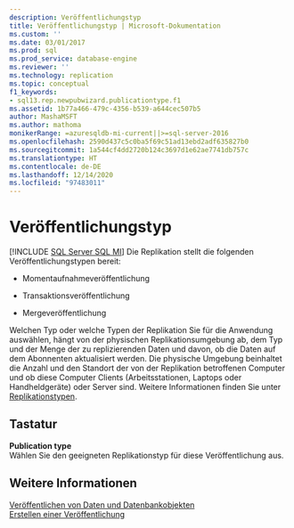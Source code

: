 ```yaml
---
description: Veröffentlichungstyp
title: Veröffentlichungstyp | Microsoft-Dokumentation
ms.custom: ''
ms.date: 03/01/2017
ms.prod: sql
ms.prod_service: database-engine
ms.reviewer: ''
ms.technology: replication
ms.topic: conceptual
f1_keywords:
- sql13.rep.newpubwizard.publicationtype.f1
ms.assetid: 1b77a466-479c-4356-b539-a644cec507b5
author: MashaMSFT
ms.author: mathoma
monikerRange: =azuresqldb-mi-current||>=sql-server-2016
ms.openlocfilehash: 2590d437c5c0ba5f69c51ad13ebd2adf635827b0
ms.sourcegitcommit: 1a544cf4dd2720b124c3697d1e62ae7741db757c
ms.translationtype: HT
ms.contentlocale: de-DE
ms.lasthandoff: 12/14/2020
ms.locfileid: "97483011"
---
```

# <a name="publication-type"></a>Veröffentlichungstyp
[!INCLUDE [SQL Server SQL MI](../../includes/applies-to-version/sql-asdbmi.md)]
  Die Replikation stellt die folgenden Veröffentlichungstypen bereit:  
  
-   Momentaufnahmeveröffentlichung  
  
-   Transaktionsveröffentlichung  
  
-   Mergeveröffentlichung  
  
 Welchen Typ oder welche Typen der Replikation Sie für die Anwendung auswählen, hängt von der physischen Replikationsumgebung ab, dem Typ und der Menge der zu replizierenden Daten und davon, ob die Daten auf dem Abonnenten aktualisiert werden. Die physische Umgebung beinhaltet die Anzahl und den Standort der von der Replikation betroffenen Computer und ob diese Computer Clients (Arbeitsstationen, Laptops oder Handheldgeräte) oder Server sind. Weitere Informationen finden Sie unter [Replikationstypen](../../relational-databases/replication/types-of-replication.md).  
  
## <a name="options"></a>Tastatur  
 **Publication type**  
 Wählen Sie den geeigneten Replikationstyp für diese Veröffentlichung aus.  
  
## <a name="see-also"></a>Weitere Informationen  
 [Veröffentlichen von Daten und Datenbankobjekten](../../relational-databases/replication/publish/publish-data-and-database-objects.md)   
 [Erstellen einer Veröffentlichung](../../relational-databases/replication/publish/create-a-publication.md)  
  
  
